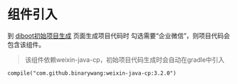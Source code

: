 # 组件引入

到 [diboot初始项目生成](https://www.diboot.com/g/) 页面生成项目代码时 勾选需要“企业微信”，则项目代码会包含该组件。

> 该组件依赖weixin-java-cp，初始项目代码生成时会自动在gradle中引入

    compile("com.github.binarywang:weixin-java-cp:3.2.0")